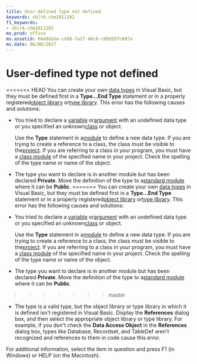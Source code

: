 ```yaml
---
title: User-defined type not defined
keywords: vblr6.chm1011292
f1_keywords:
- vblr6.chm1011292
ms.prod: office
ms.assetid: 60e0da5e-c498-7a2f-46c6-c09d59fc607a
ms.date: 06/08/2017
---
```



# User-defined type not defined

<<<<<<< HEAD
You can create your own [data types](../Glossary/vbe-glossary.md) in Visual Basic, but they must be defined first in a **Type...End Type** statement or in a properly registered[object library](../Glossary/vbe-glossary.md) or[type library](../Glossary/vbe-glossary.md). This error has the following causes and solutions:



- You tried to declare a [variable](../Glossary/vbe-glossary.md) or[argument](../Glossary/vbe-glossary.md) with an undefined data type or you specified an unknown[class](../Glossary/vbe-glossary.md) or object.
    
    Use the  **Type** statement in a[module](../Glossary/vbe-glossary.md) to define a new data type. If you are trying to create a reference to a class, the class must be visible to the[project](../Glossary/vbe-glossary.md). If you are referring to a class in your program, you must have a [class module](../Glossary/vbe-glossary.md) of the specified name in your project. Check the spelling of the type name or name of the object.
    
- The type you want to declare is in another module but has been declared  **Private**. Move the definition of the type to a[standard module](../Glossary/vbe-glossary.md) where it can be **Public**.
=======
You can create your own [data types](../Glossary/vbe-glossary.md#data-type) in Visual Basic, but they must be defined first in a **Type...End Type** statement or in a properly registered[object library](../Glossary/vbe-glossary.md#object-library) or[type library](../Glossary/vbe-glossary.md#type-library). This error has the following causes and solutions:



- You tried to declare a [variable](../Glossary/vbe-glossary.md#variable) or[argument](../Glossary/vbe-glossary.md#argument) with an undefined data type or you specified an unknown[class](../Glossary/vbe-glossary.md#class) or object.
    
    Use the  **Type** statement in a[module](../Glossary/vbe-glossary.md#module) to define a new data type. If you are trying to create a reference to a class, the class must be visible to the[project](../Glossary/vbe-glossary.md#project). If you are referring to a class in your program, you must have a [class module](../Glossary/vbe-glossary.md#class-module) of the specified name in your project. Check the spelling of the type name or name of the object.
    
- The type you want to declare is in another module but has been declared  **Private**. Move the definition of the type to a[standard module](../Glossary/vbe-glossary.md#standard-module) where it can be **Public**.
>>>>>>> master
    
- The type is a valid type, but the object library or type library in which it is defined isn't registered in Visual Basic. Display the  **References** dialog box, and then select the appropriate object library or type library. For example, if you don't check the **Data Access Object** in the **References** dialog box, types like Database, Recordset, and TableDef aren't recognized and references to them in code cause this error.
    

For additional information, select the item in question and press F1 (in Windows) or HELP (on the Macintosh).


